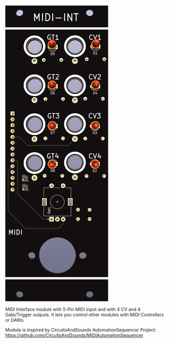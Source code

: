 ![](https://raw.githubusercontent.com/Fihdi/Eurorack/main/MIDI-Interface/MIDI-INT-Front.png)

MIDI Interface module with 5-Pin MIDI input and with 4 CV and 4 Gate/Trigger outputs. It lets you control other modules with MIDI Controllers or DAWs.

Module is inspired by CircuitsAndSounds AutomationSequencer Project: https://github.com/CircuitsAndSounds/MIDIAutomationSequencer
